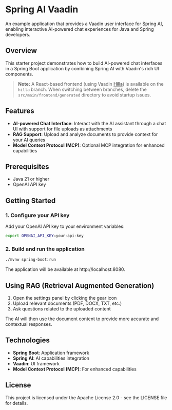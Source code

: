 # Spring AI Vaadin

An example application that provides a Vaadin user interface for Spring AI, enabling interactive AI-powered chat experiences for Java and Spring developers.

## Overview

This starter project demonstrates how to build AI-powered chat interfaces in a Spring Boot application by combining Spring AI with Vaadin's rich UI components.

> **Note:** A React-based frontend (using Vaadin [Hilla](https://vaadin.com/docs/latest/hilla/faq)) is available on the `hilla` branch. When switching between branches, delete the `src/main/frontend/generated` directory to avoid startup issues.

## Features

- **AI-powered Chat Interface**: Interact with the AI assistant through a chat UI with support for file uploads as attachments
- **RAG Support**: Upload and analyze documents to provide context for your AI queries
- **Model Context Protocol (MCP)**: Optional MCP integration for enhanced capabilities

## Prerequisites

- Java 21 or higher
- OpenAI API key

## Getting Started

### 1. Configure your API key

Add your OpenAI API key to your environment variables:

```bash
export OPENAI_API_KEY=your-api-key
```

### 2. Build and run the application

```bash
./mvnw spring-boot:run
```

The application will be available at http://localhost:8080.

## Using RAG (Retrieval Augmented Generation)

1. Open the settings panel by clicking the gear icon
2. Upload relevant documents (PDF, DOCX, TXT, etc.)
3. Ask questions related to the uploaded content

The AI will then use the document content to provide more accurate and contextual responses.

## Technologies

- **Spring Boot**: Application framework
- **Spring AI**: AI capabilities integration
- **Vaadin**: UI framework
- **Model Context Protocol (MCP)**: For enhanced capabilities

## License

This project is licensed under the Apache License 2.0 - see the LICENSE file for details.
